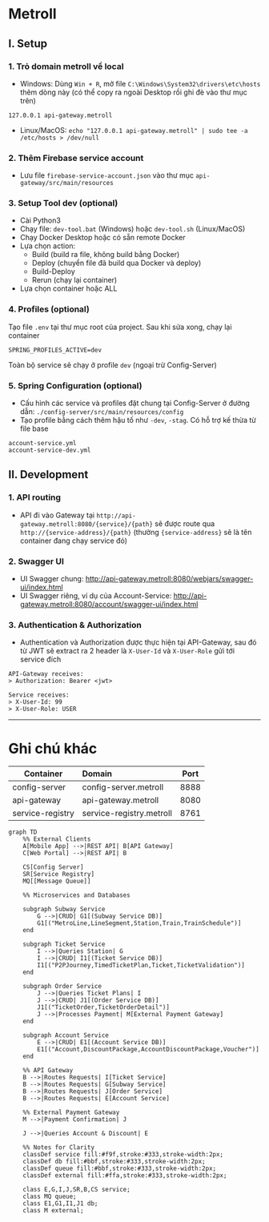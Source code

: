 # Metroll

## I. Setup

### 1. Trỏ domain metroll về local

- Windows: Dùng `Win + R`, mở file `C:\Windows\System32\drivers\etc\hosts` thêm dòng này (có thể copy ra ngoài Desktop rồi ghi đè vào thư mục trên)

```
127.0.0.1 api-gateway.metroll
```

- Linux/MacOS: `echo "127.0.0.1 api-gateway.metroll" | sudo tee -a /etc/hosts > /dev/null`

### 2. Thêm Firebase service account

- Lưu file `firebase-service-account.json` vào thư mục `api-gateway/src/main/resources`

### 3. Setup Tool dev (optional)

- Cài Python3
- Chạy file: `dev-tool.bat` (Windows) hoặc `dev-tool.sh` (Linux/MacOS)
- Chạy Docker Desktop hoặc có sẵn remote Docker
- Lựa chọn action:
  + Build (build ra file, không build bằng Docker)
  + Deploy (chuyển file đã build qua Docker và deploy)
  + Build-Deploy
  + Rerun (chạy lại container)
- Lựa chọn container hoặc ALL

### 4. Profiles (optional)
Tạo file `.env` tại thư mục root của project. Sau khi sửa xong, chạy lại container

```properties
SPRING_PROFILES_ACTIVE=dev
```

Toàn bộ service sẽ chạy ở profile `dev` (ngoại trừ Config-Server)

### 5. Spring Configuration (optional)
- Cấu hình các service và profiles đặt chung tại Config-Server ở đường dẫn: `./config-server/src/main/resources/config`
- Tạo profile bằng cách thêm hậu tố như `-dev`, `-stag`. Có hỗ trợ kế thừa từ file base
```
account-service.yml
account-service-dev.yml
```

## II. Development

### 1. API routing
- API đi vào Gateway tại `http://api-gateway.metroll:8080/{service}/{path}` sẽ được route qua `http://{service-address}/{path}` (thường `{service-address}` sẽ là tên container đang chạy service đó)

### 2. Swagger UI
- UI Swagger chung: http://api-gateway.metroll:8080/webjars/swagger-ui/index.html
- UI Swagger riêng, ví dụ của Account-Service: http://api-gateway.metroll:8080/account/swagger-ui/index.html

### 3. Authentication & Authorization
- Authentication và Authorization được thực hiện tại API-Gateway, sau đó từ JWT sẽ extract ra 2 header là `X-User-Id` và `X-User-Role` gửi tới service đích

```
API-Gateway receives:
> Authorization: Bearer <jwt>

Service receives:
> X-User-Id: 99
> X-User-Role: USER
```

---

# Ghi chú khác

| Container        | Domain                   | Port |
|------------------|:-------------------------|------|
| config-server    | config-server.metroll    | 8888 |
| api-gateway      | api-gateway.metroll      | 8080 |
| service-registry | service-registry.metroll | 8761 |

```mermaid
graph TD
    %% External Clients
    A[Mobile App] -->|REST API| B[API Gateway]
    C[Web Portal] -->|REST API| B

    CS[Config Server]
    SR[Service Registry]
    MQ[[Message Queue]]

    %% Microservices and Databases

    subgraph Subway Service
        G -->|CRUD| G1[(Subway Service DB)]
        G1[("MetroLine,LineSegment,Station,Train,TrainSchedule")]
    end

    subgraph Ticket Service
        I -->|Queries Station| G
        I -->|CRUD| I1[(Ticket Service DB)]
        I1[("P2PJourney,TimedTicketPlan,Ticket,TicketValidation")]
    end

    subgraph Order Service
        J -->|Queries Ticket Plans| I
        J -->|CRUD| J1[(Order Service DB)]
        J1[("TicketOrder,TicketOrderDetail")]
        J -->|Processes Payment| M[External Payment Gateway]
    end

    subgraph Account Service
        E -->|CRUD| E1[(Account Service DB)]
        E1[("Account,DiscountPackage,AccountDiscountPackage,Voucher")]
    end

    %% API Gateway
    B -->|Routes Requests| I[Ticket Service]
    B -->|Routes Requests| G[Subway Service]
    B -->|Routes Requests| J[Order Service]
    B -->|Routes Requests| E[Account Service]

    %% External Payment Gateway
    M -->|Payment Confirmation| J

    J -->|Queries Account & Discount| E

    %% Notes for Clarity
    classDef service fill:#f9f,stroke:#333,stroke-width:2px;
    classDef db fill:#bbf,stroke:#333,stroke-width:2px;
    classDef queue fill:#bbf,stroke:#333,stroke-width:2px;
    classDef external fill:#ffa,stroke:#333,stroke-width:2px;

    class E,G,I,J,SR,B,CS service;
    class MQ queue;
    class E1,G1,I1,J1 db;
    class M external;
```